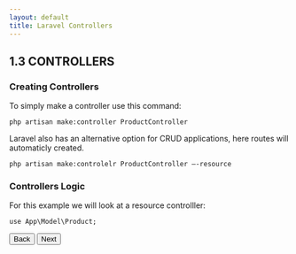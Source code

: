 ```yaml
---
layout: default
title: Laravel Controllers
---
```


<h2>1.3 CONTROLLERS</h2>

<h3>Creating Controllers</h3>
<p>To simply make a controller use this command:</p>
<div class="codesnippet-wrapper">
  <div class="line-numbers">
</div>
<pre class="codesnippet"><code>php artisan make:controller ProductController</code></pre></div>

<p>Laravel also has an alternative option for CRUD applications, here routes will automaticly created.</p>
<div class="codesnippet-wrapper">
  <div class="line-numbers">
</div>
<pre class="codesnippet"><code>php artisan make:controlelr ProductController –-resource</code></pre></div>


<h3>Controllers Logic</h3>
<p>For this example we will look at a resource controlller:</p>
<div class="codesnippet-wrapper">
  <div class="line-numbers">
</div>
<pre class="codesnippet"><code>use App\Model\Product;</code></pre></div>


<a href="/views/laravel/models"><button>Back</button></a>
<a href="/views/laravel/seeders"><button>Next</button></a>
